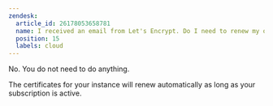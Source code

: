 ```yaml
---
zendesk:
  article_id: 26178053658781
  name: I received an email from Let's Encrypt. Do I need to renew my own certificates?
  position: 15
  labels: cloud
---
```


No. You do not need to do anything.

The certificates for your instance will renew automatically as long as your subscription is active.
